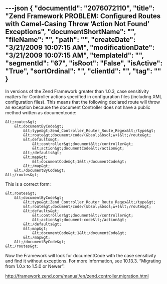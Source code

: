 ---json
{
  "documentId": "2076072110",
  "title": "Zend Framework PROBLEM: Configured Routes with Camel-Casing Throw ‘Action Not Found’ Exceptions",
  "documentShortName": "",
  "fileName": "",
  "path": "",
  "createDate": "3/21/2009 10:07:15 AM",
  "modificationDate": "3/21/2009 10:07:15 AM",
  "templateId": "",
  "segmentId": "67",
  "isRoot": "False",
  "isActive": "True",
  "sortOrdinal": "",
  "clientId": "",
  "tag": ""
}
---

In versions of the Zend Framework greater than 1.0.3, case sensitivity matters for Controller actions specified in configuration files (including XML configuration files). This means that the following declared route will throw an exception because the document Controller does not have a public method written as documentcode:

    &lt;routes&gt;
        &lt;documentByCode&gt;
            &lt;type&gt;Zend_Controller_Router_Route_Regex&lt;/type&gt;
            &lt;route&gt;document/code/(&bsol;&bsol;w+)&lt;/route&gt;
            &lt;defaults&gt;
                &lt;controller&gt;document&lt;/controller&gt;
                &lt;action&gt;documentCode&lt;/action&gt;
            &lt;/defaults&gt;
            &lt;map&gt;
                &lt;documentCode&gt;1&lt;/documentCode&gt;
            &lt;/map&gt;
        &lt;/documentByCode&gt;
    &lt;/routes&gt;

This is a correct form:

    &lt;routes&gt;
        &lt;documentByCode&gt;
            &lt;type&gt;Zend_Controller_Router_Route_Regex&lt;/type&gt;
            &lt;route&gt;document/code/(&bsol;&bsol;w+)&lt;/route&gt;
            &lt;defaults&gt;
                &lt;controller&gt;document&lt;/controller&gt;
                &lt;action&gt;document-code&lt;/action&gt;
            &lt;/defaults&gt;
            &lt;map&gt;
                &lt;documentCode&gt;1&lt;/documentCode&gt;
            &lt;/map&gt;
        &lt;/documentByCode&gt;
    &lt;/routes&gt;

Now the Framework will look for documentCode with the case sensitivity and find it without exceptions. For more information, see 10.13.3. “Migrating from 1.0.x to 1.5.0 or Newer”:

http://framework.zend.com/manual/en/zend.controller.migration.html
